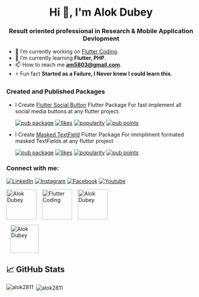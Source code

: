 
<h1 align="center">Hi 👋, I'm Alok Dubey</h1>
<h3 align="center">Result oriented professional in Research & Mobile Application Devlopment</h3>

- 🔭 I’m currently working on [Flutter Coding](https://www.youtube.com/channel/UC7S6rSRNON1_YvKgiUjfyIw).
- 🌱 I’m currently learning **Flutter, PHP**.
- 📫 How to reach me **am5803@gmail.com**.
- ⚡ Fun fact **Started as a Failure, I Never knew I could learn this**.


<h3 align="left">Created and Published Packages</h3>

- I Create [Flutter Social Button](https://pub.dev/packages/flutter_social_button/) Flutter Package For fast implement all social media buttons at any flutter project.<br>

  [![pub package](https://img.shields.io/pub/v/flutter_social_button.svg)](https://pub.dev/packages/flutter_social_button) 
  [![likes](https://img.shields.io/pub/likes/flutter_social_button?logo=dart)](https://pub.dev/packages/flutter_social_button/score) 
  [![popularity](https://img.shields.io/pub/popularity/flutter_social_button?logo=dart)](https://pub.dev/packages/flutter_social_button/score) 
  [![pub points](https://img.shields.io/pub/points/flutter_social_button?logo=dart)](https://pub.dev/packages/flutter_social_button/score)

- I Create [Masked TextField](https://pub.dev/packages/masked_text_field/) Flutter Package For immpliment formated masked TextFields at any flutter project<br>

  [![pub package](https://img.shields.io/pub/v/masked_text_field.svg)](https://pub.dev/packages/masked_text_field) 
  [![likes](https://img.shields.io/pub/likes/masked_text_field?logo=dart)](https://pub.dev/packages/masked_text_field/score) 
  [![popularity](https://img.shields.io/pub/popularity/masked_text_field?logo=dart)](https://pub.dev/packages/masked_text_field/score) 
  [![pub points](https://img.shields.io/pub/points/masked_text_field?logo=dart)](https://pub.dev/packages/masked_text_field/score)

<h3 align="left">Connect with me:</h3>

<p align="left">
  
[![LinkedIn](https://img.shields.io/badge/LinkedIn-in-0e76a8)](https://www.linkedin.com/in/alok-dubey-02ba331b6)
[![Instagram](https://img.shields.io/badge/Instagram-E4405F?logo=instagram&logoColor=white)](https://www.instagram.com/flutter_coding_/)
[![Facebook](https://img.shields.io/badge/Facebook-1877F2?logo=facebook&logoColor=white)](https://www.facebook.com/dalok2811/)
[![Youtube](https://img.shields.io/badge/YouTube-FF0000?logo=youtube&logoColor=white)](https://www.youtube.com/channel/UC7S6rSRNON1_YvKgiUjfyIw)
  
<a href="https://instagram.com/flutter_coding_" target="blank"><img align="center" src="https://github.com/alok2811/alok2811/blob/main/images/instagram.png" alt="Alok Dubey" height="80" width="80" /></a>
  &ensp;
  <a href="https://www.youtube.com/@flutter_coding_" target="blank"><img align="center" src="https://github.com/alok2811/alok2811/blob/main/images/youtube.png" alt="Flutter Coding" height="80" width="80" /></a>
  &ensp;
  <a href="https://fb.com/dalok2811" target="blank"><img align="center" src="https://github.com/alok2811/alok2811/blob/main/images/facebook.png" alt="Alok Dubey" height="80" width="80" /></a>
<!--   &ensp;
  <a href="https://gitlab.com/alok2811" target="blank"><img align="center" src="https://desiprogrammer.com/static/icons/gitlab.svg" alt="Alok Dubey" height="80" width="80" /></a> -->
  &ensp;
  <a href="https://www.linkedin.com/in/alok2811" target="blank"><img align="center" src="https://github.com/alok2811/alok2811/blob/main/images/linkedin-logo-2430.svg" alt="Alok Dubey" height="75" width="75" /></a>
</p>

## 📈 GitHub Stats 


<p><img align="left" src="https://github-readme-stats.vercel.app/api/top-langs/?username=alok2811&layout=compact&hide=html" alt="alok2811" /></p>

<p>&nbsp;<img align="center" src="https://github-readme-stats.vercel.app/api?username=alok2811&show_icons=true" alt="alok2811" /></p>



<!---
alok2811/alok2811 is a ✨ special ✨ repository because its `README.md` (this file) appears on your GitHub profile.
You can click the Preview link to take a look at your changes.
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
--->
